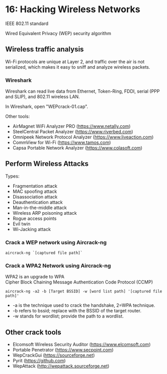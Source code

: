 # 16: Hacking Wireless Networks

IEEE 802.11 standard

Wired Equivalent Privacy (WEP) security algorithm

## Wireless traffic analysis
Wi-Fi protocols are unique at Layer 2, and traffic over the air is not serialized, which makes it easy to sniff and analyze wireless packets. 

### Wireshark

Wireshark can read live data from Ethernet, Token-Ring, FDDI, serial (PPP and SLIP), and 802.11 wireless LAN.

In Wireshark, open "WEPcrack-01.cap".

Other tools:
- AirMagnet WiFi Analyzer PRO (https://www.netally.com)
- SteelCentral Packet Analyzer (https://www.riverbed.com)
- Omnipeek Network Protocol Analyzer (https://www.liveaction.com)
- CommView for Wi-Fi (https://www.tamos.com) 
- Capsa Portable Network Analyzer (https://www.colasoft.com)

## Perform Wireless Attacks

Types:
- Fragmentation attack
- MAC spoofing attack
- Disassociation attack
- Deauthentication attack
- Man-in-the-middle attack
- Wireless ARP poisoning attack
- Rogue access points
- Evil twin
- Wi-Jacking attack

###  Crack a WEP network using Aircrack-ng

``` aircrack-ng `[captured file path]` ```

### Crack a WPA2 Network using Aircrack-ng

WPA2 is an upgrade to WPA\
Cipher Block Chaining Message Authentication Code Protocol (CCMP)

``` aircrack-ng -a2 -b [Target BSSID] -w [word list path] '[captured file path]' ```
- -a is the technique used to crack the handshake, 2=WPA technique.
- -b refers to bssid; replace with the BSSID of the target router.
- -w stands for wordlist; provide the path to a wordlist.

## Other crack tools
- Elcomsoft Wireless Security Auditor (https://www.elcomsoft.com)
- Portable Penetrator (https://www.secpoint.com)
- WepCrackGui (https://sourceforge.net)
- Pyrit (https://github.com)
- WepAttack (http://wepattack.sourceforge.net)
